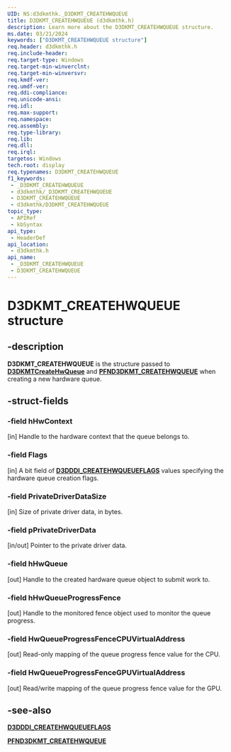 ```yaml
---
UID: NS:d3dkmthk._D3DKMT_CREATEHWQUEUE
title: D3DKMT_CREATEHWQUEUE (d3dkmthk.h)
description: Learn more about the D3DKMT_CREATEHWQUEUE structure.
ms.date: 03/21/2024
keywords: ["D3DKMT_CREATEHWQUEUE structure"]
req.header: d3dkmthk.h
req.include-header: 
req.target-type: Windows
req.target-min-winverclnt: 
req.target-min-winversvr: 
req.kmdf-ver: 
req.umdf-ver: 
req.ddi-compliance: 
req.unicode-ansi: 
req.idl: 
req.max-support: 
req.namespace: 
req.assembly: 
req.type-library: 
req.lib: 
req.dll: 
req.irql: 
targetos: Windows
tech.root: display
req.typenames: D3DKMT_CREATEHWQUEUE
f1_keywords:
 - _D3DKMT_CREATEHWQUEUE
 - d3dkmthk/_D3DKMT_CREATEHWQUEUE
 - D3DKMT_CREATEHWQUEUE
 - d3dkmthk/D3DKMT_CREATEHWQUEUE
topic_type:
 - APIRef
 - kbSyntax
api_type:
 - HeaderDef
api_location:
 - d3dkmthk.h
api_name:
 - _D3DKMT_CREATEHWQUEUE
 - D3DKMT_CREATEHWQUEUE
---
```


# D3DKMT_CREATEHWQUEUE structure

## -description

**D3DKMT_CREATEHWQUEUE** is the structure passed to [**D3DKMTCreateHwQueue**](nf-d3dkmthk-d3dkmtcreatehwqueue.md) and [**PFND3DKMT_CREATEHWQUEUE**](nc-d3dkmthk-pfnd3dkmt_createhwqueue.md) when creating a new hardware queue.

## -struct-fields

### -field hHwContext

[in] Handle to the hardware context that the queue belongs to.

### -field Flags

[in] A bit field of [**D3DDDI_CREATEHWQUEUEFLAGS**](..\d3dukmdt\ns-d3dukmdt-_d3dddi_createhwqueueflags.md) values specifying the hardware queue creation flags.

### -field PrivateDriverDataSize

[in] Size of private driver data, in bytes.

### -field pPrivateDriverData

[in/out] Pointer to the private driver data.

### -field hHwQueue

[out] Handle to the created hardware queue object to submit work to.

### -field hHwQueueProgressFence

[out] Handle to the monitored fence object used to monitor the queue progress.

### -field HwQueueProgressFenceCPUVirtualAddress

[out] Read-only mapping of the queue progress fence value for the CPU.

### -field HwQueueProgressFenceGPUVirtualAddress

[out] Read/write mapping of the queue progress fence value for the GPU.

## -see-also

[**D3DDDI_CREATEHWQUEUEFLAGS**](..\d3dukmdt\ns-d3dukmdt-_d3dddi_createhwqueueflags.md)

[**PFND3DKMT_CREATEHWQUEUE**](nc-d3dkmthk-pfnd3dkmt_createhwqueue.md)

